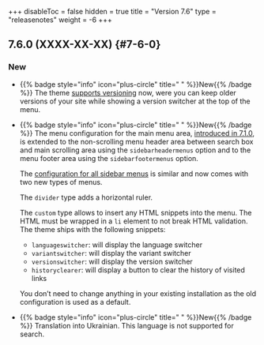 +++
disableToc = false
hidden = true
title = "Version 7.6"
type = "releasenotes"
weight = -6
+++

## 7.6.0 (XXXX-XX-XX) {#7-6-0}

### New

- {{% badge style="info" icon="plus-circle" title=" " %}}New{{% /badge %}} The theme [supports versioning](configuration/sitemanagement/versioning) now, were you can keep older versions of your site while showing a version switcher at the top of the menu.

- {{% badge style="info" icon="plus-circle" title=" " %}}New{{% /badge %}} The menu configuration for the main menu area, [introduced in 7.1.0](introduction/releasenotes/7/1), is extended to the non-scrolling menu header area between search box and main scrolling area using the `sidebarheadermenus` option and to the menu footer area using the `sidebarfootermenus` option.

  The [configuration for all sidebar menus](/configuration/sidebar/menus#defining-sidebar-menus) is similar and now comes with two new types of menus.

  The `divider` type adds a horizontal ruler.

  The `custom` type allows to insert any HTML snippets into the menu. The HTML must be wrapped in a `li` element to not break HTML validation. The theme ships with the following snippets:

  - `languageswitcher`: will display the language switcher
  - `variantswitcher`: will display the variant switcher
  - `versionswitcher`: will display the version switcher
  - `historyclearer`: will display a button to clear the history of visited links

  You don’t need to change anything in your existing installation as the old configuration is used as a default.

- {{% badge style="info" icon="plus-circle" title=" " %}}New{{% /badge %}} Translation into Ukrainian. This language is not supported for search.
